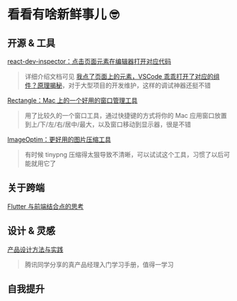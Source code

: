 # 看看有啥新鲜事儿 🤓

## 开源 & 工具

[react-dev-inspector：点击页面元素在编辑器打开对应代码](https://github.com/zthxxx/react-dev-inspector)

> 详细介绍文档可见 [我点了页面上的元素，VSCode 乖乖打开了对应的组件？原理揭秘](https://juejin.cn/post/6901466406823575560)，对于大型项目的开发维护，这样的调试神器还挺不错

[Rectangle：Mac 上的一个好用的窗口管理工具](https://github.com/rxhanson/Rectangle)

> 用了比较久的一个窗口工具，通过快捷键的方式将你的 Mac 应用窗口放置到上/下/左/右/居中/最大，以及窗口移动到显示器，很是不错

[ImageOptim：更好用的图片压缩工具](https://github.com/ImageOptim/ImageOptim)

> 有时候 tinypng 压缩得太狠导致不清晰，可以试试这个工具，习惯了以后可能就用它了

## 关于跨端

[Flutter 与前端结合点的思考](https://juejin.cn/post/6908357007749693454)

## 设计 & 灵感

[产品设计方法与实践](https://mp.weixin.qq.com/s/Sv2sKHuJ3nQOvdtvPirAuw)

> 腾讯同学分享的真产品经理入门学习手册，值得一学习

## 自我提升
